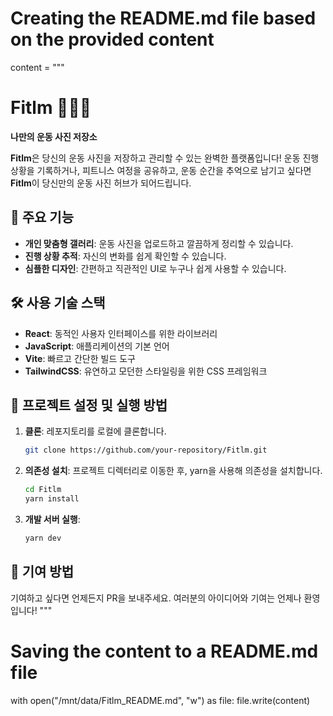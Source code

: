 # Creating the README.md file based on the provided content

content = """
# Fitlm 🏋️‍♂️📸  
**나만의 운동 사진 저장소**

**Fitlm**은 당신의 운동 사진을 저장하고 관리할 수 있는 완벽한 플랫폼입니다! 운동 진행 상황을 기록하거나, 피트니스 여정을 공유하고, 운동 순간을 추억으로 남기고 싶다면 **Fitlm**이 당신만의 운동 사진 허브가 되어드립니다.

## 🌟 주요 기능
- **개인 맞춤형 갤러리**: 운동 사진을 업로드하고 깔끔하게 정리할 수 있습니다.
- **진행 상황 추적**: 자신의 변화를 쉽게 확인할 수 있습니다.
- **심플한 디자인**: 간편하고 직관적인 UI로 누구나 쉽게 사용할 수 있습니다.

## 🛠️ 사용 기술 스택
- **React**: 동적인 사용자 인터페이스를 위한 라이브러리
- **JavaScript**: 애플리케이션의 기본 언어
- **Vite**: 빠르고 간단한 빌드 도구
- **TailwindCSS**: 유연하고 모던한 스타일링을 위한 CSS 프레임워크

## 🚀 프로젝트 설정 및 실행 방법

1. **클론**: 레포지토리를 로컬에 클론합니다.
    ```bash
    git clone https://github.com/your-repository/Fitlm.git
    ```

2. **의존성 설치**: 프로젝트 디렉터리로 이동한 후, yarn을 사용해 의존성을 설치합니다.
    ```bash
    cd Fitlm
    yarn install
    ```

3. **개발 서버 실행**:
    ```bash
    yarn dev
    ```

## 🤝 기여 방법
기여하고 싶다면 언제든지 PR을 보내주세요. 여러분의 아이디어와 기여는 언제나 환영입니다!
"""

# Saving the content to a README.md file
with open("/mnt/data/Fitlm_README.md", "w") as file:
    file.write(content)
